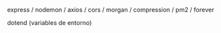 


express / nodemon / axios / cors / morgan / compression / pm2 / forever

dotend (variables de entorno)